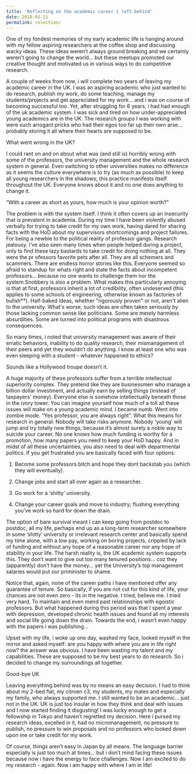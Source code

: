 ```yaml
---
title: 'Reflecting on the academic career i left behind'
date: 2018-02-21
permalink: relection/
---
```

One of my fondest memories of my early academic life is hanging around with my fellow aspiring researchers at the coffee shop and discussing wacky ideas. These ideas weren’t always ground breaking and we certainly weren’t going to change the world... but these meetups promoted our creative thought and motivated us in various ways to do competitive research.

A couple of weeks from now, i will complete two years of leaving my academic career in the UK. I was an aspiring academic who just wanted to do research, publish my work, do some teaching, manage my students/projects and get appreciated for my work... and i was on course of becoming successful too. Yet, after struggling for 6 years, i had had enough of the uk academic system. I was sick and tired on how under-appreciated young academics are in the UK. The research groups I was working with were such arrogant pricks who had their egos too far up their own arse... probably storing it all where their hearts are supposed to be.

What went wrong in the UK?

I could rant on and on about what was (and still is) horribly wrong with some of the professors, the university management and the whole research system in general. Even switching to other universities makes no difference as it seems the culture everywhere is to try (as much as possible) to keep all young researchers in the shadows; this practice manifests itself throughout the UK. Everyone knows about it and no one does anything to change it.

“With a career as short as yours, how much is your opinion worth?”

The problem is with the system itself. I think it often covers up an insecurity that is prevalent in academia. During my time I have been violently abused verbally for trying to take credit for my own work, having dared for sharing facts with the HoD about my supervisors shortcomings and project failures. For being a newbie to the political reality of professor gangs. Research jealousy. I’ve also seen many times when people helped during a project, only to find these lazy bastards to take credit for doing nothing at all. They were the pr ofessors favorite pets after all. They are all schemers and scammers. There are endless horror stories like this. Everyone seemed so afraid to standup for whats right and state the facts about incompetent professors... because no one wants to challenge them nor the system.Snobbery is also a problem. What makes this particularly annoying is that at first, professors inherit a lot of credibility, often undeserved (this applies to some schools of engineering, otherwise known as factories of bullsh**).  Half-baked ideas, whether "rigorously proven" or not, aren't alien to the university. What's worse, such ideas are often taken seriously by those lacking common sense like politicians. Some are merely harmless absurdities. Some are turned into political programs with disastrous consequences.

So many times, i noted that university management was aware of their erratic behaviors, inability to do quality research, their mismanagement of their peers and yet they wouldn’t do anything. I know at least one who was even sleeping with a student - whatever happened to ethics? 

Sounds like a Hollywood troupe doesn’t it.

A huge majority of these professors suffer from a terrible intellectual superiority complex. They pretend like they are businessmen who manage a billion dollar investment, and actually earn by selling things (instead of taxpayers' money). Everyone else is somehow intellectually beneath those in the ivory tower. You can imagine yourself how much of a toll all these issues will make on a young academic mind. I became numb. Went into zombie mode. “Yes professor, you are always right”. What this means for research in general: Nobody will take risks anymore. Nobody ‘young’ will jump and try totally new things, because it’s almost surely a noble way to suicide your career. No one knows how much funding is worthy for a promotion, how many papers you need to keep your HoD happy. And in midst of all these uncertainties, you also need to deal with departmental politics. If you get frustrated you are basically faced with four options:

1) Become some professors bitch and hope they dont backstab you (which they will eventually).

2) Change jobs and start all over again as a researcher. 

3) Go work for a ‘shitty’ university.

4) Change your career goals and move to industry; flushing everything you’ve work so hard for down the drain.

The option of bare survival meant I can keep going from postdoc to postdoc, all my life, perhaps end up as a long-term researcher somewhere in some ‘shitty’ university or irrelevant research center and basically spend my time alone, with a low pay, working on boring projects, crippled by lack of funding and without any hope of a reasonable career nor any hope of stability in your life. The harsh reality is, the UK academic system supports this. They don’t want to give out too many tenured positions... coz they (apparently) don’t have the money... yet the University’s top management salaries would put our priminister to shame.

Notice that, again, none of the career paths i have mentioned offer any guarantee of tenure. So basically, if you are not cut for this kind of life, your chances are not even zero - its in the negative. I tried, believe me. I tried very hard. To maintain and even mend past relationships with egoistic professors. But what happened during this period was that I spent a year with depression, developed chronic health issues and found all my interests and social life going down the drain. Towards the end, i wasn’t even happy with the papers i was publishing...

Upset with my life, i woke up one day, washed my face, looked myself in the mirror and asked myself: are you happy with where you are in life right now? the answer was obvious. I have been wasting my talent and my capabilities. These are supposed to be my best years to do research. So i decided to change my surroundings all together. 

Good-bye UK

Leaving everything behind was by no means an easy decision. I had to think about my 2-bed flat, my citroen c3, my students, my mates and especially my family, who always supported me. I still wanted to be an academic... just not in the UK. UK is just too insular in how they think and deal with issues and I now started finding it disgusting! I was lucky enough to get a fellowship in Tokyo and haven’t regretted my decision. Here i pursed my research ideas, excelled in it, had no micromanagement, no pressure to publish, no pressure to win proposals and no professors who looked down upon me or take credit for my work. 

Of course, things aren’t easy in Japan by all means. The language barrier especially is just too much at times... but i don’t mind facing these issues because now i have the energy to face challenges. Now I am excited to do my research - again. Now i am happy with where I am in life!

